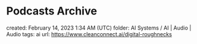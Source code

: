 # Podcasts Archive

created: February 14, 2023 1:34 AM (UTC)
folder: AI Systems / AI | Audio | Audio
tags: ai
url: https://www.cleanconnect.ai/digital-roughnecks